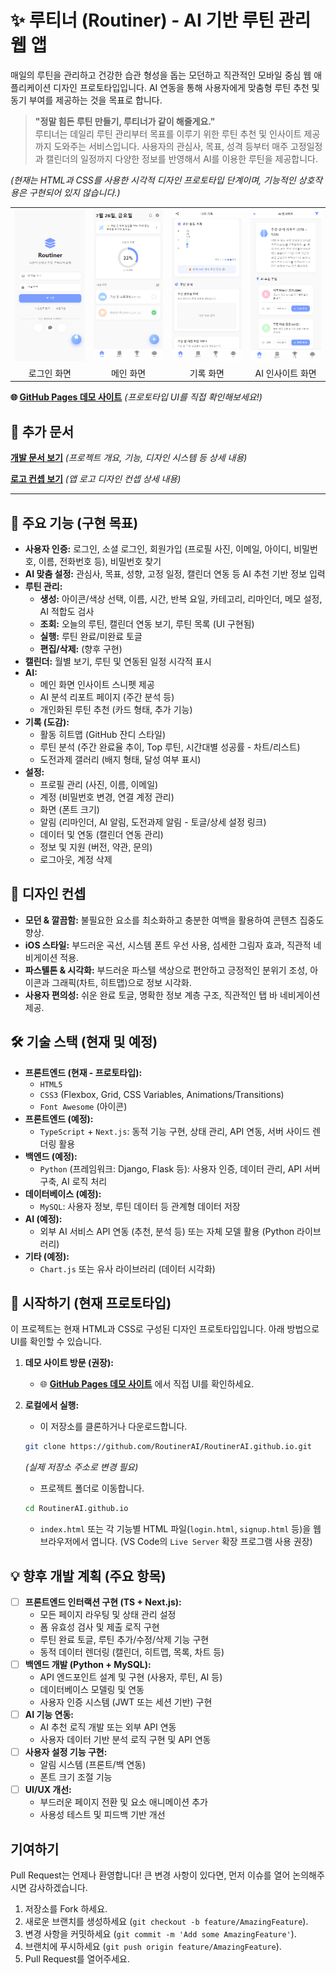 # ✨ 루티너 (Routiner) - AI 기반 루틴 관리 웹 앱

매일의 루틴을 관리하고 건강한 습관 형성을 돕는 모던하고 직관적인 모바일 중심 웹 애플리케이션 디자인 프로토타입입니다. AI 연동을 통해 사용자에게 맞춤형 루틴 추천 및 동기 부여를 제공하는 것을 목표로 합니다.

> **"정말 힘든 루틴 만들기, 루티너가 같이 해줄게요."**  
> 루티너는 데일리 루틴 관리부터 목표를 이루기 위한 루틴 추천 및 인사이트 제공까지 도와주는 서비스입니다. 사용자의 관심사, 목표, 성격 등부터 매주 고정일정과 캘린더의 일정까지 다양한 정보를 반영해서 AI를 이용한 루틴을 제공합니다.

_(현재는 HTML과 CSS를 사용한 시각적 디자인 프로토타입 단계이며, 기능적인 상호작용은 구현되어 있지 않습니다.)_

<div align="center">
    <table>
        <tr>
            <td><img src="loginPage.png" alt="로그인 화면 이미지"></td>
            <td><img src="indexPage.png" alt="메인화면 이미지"></td>
            <td><img src="achivementPage.png" alt="기록 화면 이미지"></td>
            <td><img src="AIInsitePage.png" alt="AI 인사이트 화면 이미지"></td>
        </tr>
        <tr>
            <td align="center">로그인 화면</td>
            <td align="center">메인 화면</td>
            <td align="center">기록 화면</td>
            <td align="center">AI 인사이트 화면</td>
        </tr>
    </table>
</div>

**🌐 [GitHub Pages 데모 사이트](https://routinerai.github.io/)** _(프로토타입 UI를 직접 확인해보세요!)_

## 📄 추가 문서

**[개발 문서 보기](./devdocs.md)** _(프로젝트 개요, 기능, 디자인 시스템 등 상세 내용)_

**[로고 컨셉 보기](./logoConcept.md)** _(앱 로고 디자인 컨셉 상세 내용)_

---

## 🌟 주요 기능 (구현 목표)

-   **사용자 인증:** 로그인, 소셜 로그인, 회원가입 (프로필 사진, 이메일, 아이디, 비밀번호, 이름, 전화번호 등), 비밀번호 찾기
-   **AI 맞춤 설정:** 관심사, 목표, 성향, 고정 일정, 캘린더 연동 등 AI 추천 기반 정보 입력
-   **루틴 관리:**
    -   **생성:** 아이콘/색상 선택, 이름, 시간, 반복 요일, 카테고리, 리마인더, 메모 설정, AI 적합도 검사
    -   **조회:** 오늘의 루틴, 캘린더 연동 보기, 루틴 목록 (UI 구현됨)
    -   **실행:** 루틴 완료/미완료 토글
    -   **편집/삭제:** (향후 구현)
-   **캘린더:** 월별 보기, 루틴 및 연동된 일정 시각적 표시
-   **AI:**
    -   메인 화면 인사이트 스니펫 제공
    -   AI 분석 리포트 페이지 (주간 분석 등)
    -   개인화된 루틴 추천 (카드 형태, 추가 기능)
-   **기록 (도감):**
    -   활동 히트맵 (GitHub 잔디 스타일)
    -   루틴 분석 (주간 완료율 추이, Top 루틴, 시간대별 성공률 - 차트/리스트)
    -   도전과제 갤러리 (배지 형태, 달성 여부 표시)
-   **설정:**
    -   프로필 관리 (사진, 이름, 이메일)
    -   계정 (비밀번호 변경, 연결 계정 관리)
    -   화면 (폰트 크기)
    -   알림 (리마인더, AI 알림, 도전과제 알림 - 토글/상세 설정 링크)
    -   데이터 및 연동 (캘린더 연동 관리)
    -   정보 및 지원 (버전, 약관, 문의)
    -   로그아웃, 계정 삭제

## 🎨 디자인 컨셉

-   **모던 & 깔끔함:** 불필요한 요소를 최소화하고 충분한 여백을 활용하여 콘텐츠 집중도 향상.
-   **iOS 스타일:** 부드러운 곡선, 시스템 폰트 우선 사용, 섬세한 그림자 효과, 직관적 네비게이션 적용.
-   **파스텔톤 & 시각화:** 부드러운 파스텔 색상으로 편안하고 긍정적인 분위기 조성, 아이콘과 그래픽(차트, 히트맵)으로 정보 시각화.
-   **사용자 편의성:** 쉬운 완료 토글, 명확한 정보 계층 구조, 직관적인 탭 바 네비게이션 제공.

## 🛠️ 기술 스택 (현재 및 예정)

-   **프론트엔드 (현재 - 프로토타입):**
    -   `HTML5`
    -   `CSS3` (Flexbox, Grid, CSS Variables, Animations/Transitions)
    -   `Font Awesome` (아이콘)
-   **프론트엔드 (예정):**
    -   `TypeScript` + `Next.js`: 동적 기능 구현, 상태 관리, API 연동, 서버 사이드 렌더링 활용
-   **백엔드 (예정):**
    -   `Python` (프레임워크: Django, Flask 등): 사용자 인증, 데이터 관리, API 서버 구축, AI 로직 처리
-   **데이터베이스 (예정):**
    -   `MySQL`: 사용자 정보, 루틴 데이터 등 관계형 데이터 저장
-   **AI (예정):**
    -   외부 AI 서비스 API 연동 (추천, 분석 등) 또는 자체 모델 활용 (Python 라이브러리)
-   **기타 (예정):**
    -   `Chart.js` 또는 유사 라이브러리 (데이터 시각화)

## 🚀 시작하기 (현재 프로토타입)

이 프로젝트는 현재 HTML과 CSS로 구성된 디자인 프로토타입입니다. 아래 방법으로 UI를 확인할 수 있습니다.

1.  **데모 사이트 방문 (권장):**

    -   🌐 **[GitHub Pages 데모 사이트](https://routinerai.github.io/)** 에서 직접 UI를 확인하세요.

2.  **로컬에서 실행:**
    -   이 저장소를 클론하거나 다운로드합니다.
    ```bash
    git clone https://github.com/RoutinerAI/RoutinerAI.github.io.git
    ```
    _(실제 저장소 주소로 변경 필요)_
    -   프로젝트 폴더로 이동합니다.
    ```bash
    cd RoutinerAI.github.io
    ```
    -   `index.html` 또는 각 기능별 HTML 파일(`login.html`, `signup.html` 등)을 웹 브라우저에서 엽니다. (VS Code의 `Live Server` 확장 프로그램 사용 권장)

## 💡 향후 개발 계획 (주요 항목)

-   [ ] **프론트엔드 인터랙션 구현 (TS + Next.js):**
    -   모든 페이지 라우팅 및 상태 관리 설정
    -   폼 유효성 검사 및 제출 로직 구현
    -   루틴 완료 토글, 루틴 추가/수정/삭제 기능 구현
    -   동적 데이터 렌더링 (캘린더, 히트맵, 목록, 차트 등)
-   [ ] **백엔드 개발 (Python + MySQL):**
    -   API 엔드포인트 설계 및 구현 (사용자, 루틴, AI 등)
    -   데이터베이스 모델링 및 연동
    -   사용자 인증 시스템 (JWT 또는 세션 기반) 구현
-   [ ] **AI 기능 연동:**
    -   AI 추천 로직 개발 또는 외부 API 연동
    -   사용자 데이터 기반 분석 로직 구현 및 API 연동
-   [ ] **사용자 설정 기능 구현:**
    -   알림 시스템 (프론트/백 연동)
    -   폰트 크기 조절 기능
-   [ ] **UI/UX 개선:**
    -   부드러운 페이지 전환 및 요소 애니메이션 추가
    -   사용성 테스트 및 피드백 기반 개선

## 기여하기

Pull Request는 언제나 환영합니다! 큰 변경 사항이 있다면, 먼저 이슈를 열어 논의해주시면 감사하겠습니다.

1.  저장소를 Fork 하세요.
2.  새로운 브랜치를 생성하세요 (`git checkout -b feature/AmazingFeature`).
3.  변경 사항을 커밋하세요 (`git commit -m 'Add some AmazingFeature'`).
4.  브랜치에 푸시하세요 (`git push origin feature/AmazingFeature`).
5.  Pull Request를 열어주세요.

